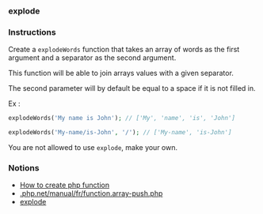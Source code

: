 ### explode

### Instructions

Create a `explodeWords` function that takes an array of words as the first argument and a separator as the second argument.

This function will be able to join arrays values with a given separator.

The second parameter will by default be equal to a space if it is not filled in.

Ex : 
```php
explodeWords('My name is John'); // ['My', 'name', 'is', 'John']

explodeWords('My-name/is-John', '/'); // ['My-name', 'is-John']
```

You are not allowed to use `explode`, make your own.

### Notions

- [How to create php function](https://www.w3schools.com/php/php_functions.asp)
- [.php.net/manual/fr/function.array-push.php](https://www.php.net/manual/fr/function.array-push.php)
- [explode](https://www.php.net/manual/fr/function.explode.php)